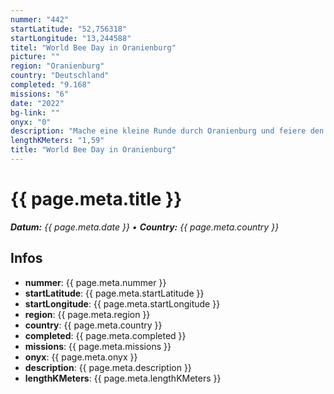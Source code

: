 ```yaml
---
nummer: "442"
startLatitude: "52,756318"
startLongitude: "13,244588"
titel: "World Bee Day in Oranienburg"
picture: ""
region: "Oranienburg"
country: "Deutschland"
completed: "9.168"
missions: "6"
date: "2022"
bg-link: ""
onyx: "0"
description: "Mache eine kleine Runde durch Oranienburg und feiere den Weltbienentag."
lengthKMeters: "1,59"
title: "World Bee Day in Oranienburg"
---
```


# {{ page.meta.title }}
_**Datum:** {{ page.meta.date }} • **Country:** {{ page.meta.country }}_

## Infos
- **nummer**: {{ page.meta.nummer }}
- **startLatitude**: {{ page.meta.startLatitude }}
- **startLongitude**: {{ page.meta.startLongitude }}
- **region**: {{ page.meta.region }}
- **country**: {{ page.meta.country }}
- **completed**: {{ page.meta.completed }}
- **missions**: {{ page.meta.missions }}
- **onyx**: {{ page.meta.onyx }}
- **description**: {{ page.meta.description }}
- **lengthKMeters**: {{ page.meta.lengthKMeters }}

